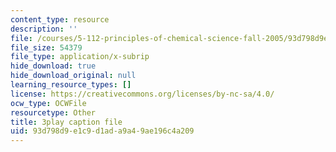 ```yaml
---
content_type: resource
description: ''
file: /courses/5-112-principles-of-chemical-science-fall-2005/93d798d9e1c9d1ada9a49ae196c4a209_oLbTUpxhE24.srt
file_size: 54379
file_type: application/x-subrip
hide_download: true
hide_download_original: null
learning_resource_types: []
license: https://creativecommons.org/licenses/by-nc-sa/4.0/
ocw_type: OCWFile
resourcetype: Other
title: 3play caption file
uid: 93d798d9-e1c9-d1ad-a9a4-9ae196c4a209
---
```

